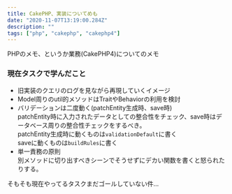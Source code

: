```yaml
---
title: CakePHP、実装についてめも
date: "2020-11-07T13:19:00.284Z"
description: ""
tags: ["php", "cakephp", "cakephp4"]
---
```


PHPのメモ、というか業務(CakePHP4)についてのメモ
### 現在タスクで学んだこと
- 旧実装のクエリのログを見ながら再現していくイメージ
- Model周りのutil的メソッドはTraitやBehaviorの利用を検討
- バリデーションは二度動く(patchEntity生成時、save時)  
patchEntity時に入力されたデータとしての整合性をチェック、save時はデータベース周りの整合性チェックをするべき。  
patchEntity生成時に動くものは`validationDefault`に書く  
saveに動くものは`buildRules`に書く  
- 単一責務の原則  
別メソッドに切り出すべきシーンでそうせずにデカい関数を書くと怒られたりする。

そもそも現在やってるタスクまだゴールしていない件…